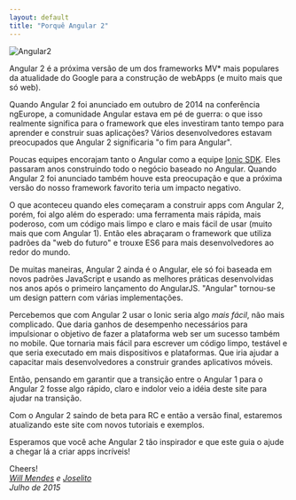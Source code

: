 ```yaml
---
layout: default
title: "Porquê Angular 2"
---
```


![Angular2](https://angular.io/resources/images/logos/standard/shield-large.png)

Angular 2 é a próxima versão de um dos frameworks MV* mais populares da atualidade do Google para a construção de webApps (e muito mais que só web).

Quando Angular 2 foi anunciado em outubro de 2014 na conferência ngEurope, a comunidade Angular estava em pé de guerra: o que isso realmente significa para o framework que eles investiram tanto tempo para aprender e construir suas aplicações? Vários desenvolvedores estavam preocupados que Angular 2 significaria "o fim para Angular".

Poucas equipes encorajam tanto o Angular como a equipe [Ionic SDK](http://ionicframework.com/). Eles passaram
anos construindo todo o negócio baseado no Angular. Quando Angular 2 foi anunciado também houve esta preocupação e que a próxima versão do nosso framework favorito teria um impacto negativo.

O que aconteceu quando eles começaram a construir apps com Angular 2, porém, foi algo além do esperado: uma ferramenta mais rápida, mais poderoso, com um código mais limpo e claro e mais fácil de usar (muito mais que com Angular 1). Então eles abraçaram o framework que utiliza padrões da "web do futuro" e trouxe ES6 para mais desenvolvedores ao redor do mundo.

De muitas maneiras, Angular 2 ainda é o Angular, ele só foi baseada em novos padrões JavaScript e usando as melhores práticas desenvolvidas nos anos após o primeiro lançamento do AngularJS. "Angular" tornou-se um design pattern com várias implementações.

Percebemos que com Angular 2 usar o Ionic seria algo *mais fácil*, não mais complicado. Que daria ganhos de desempenho
necessários para impulsionar o objetivo de fazer a plataforma web ser um sucesso também no mobile. Que tornaria mais fácil para escrever um código limpo, testável e que seria executado em mais dispositivos e plataformas. Que iria ajudar a capacitar mais desenvolvedores a construir grandes aplicativos móveis.

Então, pensando em garantir que a transição entre o Angular 1 para o Angular 2 fosse algo rápido, claro e indolor veio a idéia deste site para ajudar na transição.

Com o Angular 2 saindo de beta para RC e então a versão final, estaremos atualizando este site com novos tutoriais e exemplos.

Esperamos que você ache Angular 2 tão inspirador e que este guia o ajude a chegar lá a criar apps incríveis!

Cheers!<br>
*[Will Mendes](http://twitter.com/willmendesneto) e [Joselito](http://twitter.com/joselitojunior1)*<br>
*Julho de 2015*
